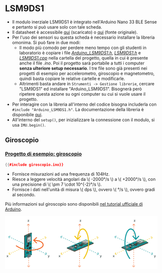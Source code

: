 # LSM9DS1

- Il modulo inerziale LSM9DS1 è integrato nell'Arduino Nano 33 BLE Sense e pertanto si può usare solo con tale scheda.
- Il datasheet è accessibile [qui](./LSM9DS1.pdf) (scaricato) o [qui](https://cdn.sparkfun.com/assets/learn_tutorials/3/7/3/LSM9DS1_Datasheet.pdf) (fonte originale).
- Per l'uso dei sensori su questa scheda è necessario installare la libreria omonima. Si può fare in due modi:
  - Il modo più comodo per perdere meno tempo con gli studenti in laboratorio è copiare i file [*Arduino_LSM9DS1.h*](./Arduino_LSM9DS1.h), [*LSM9DS1.h*](./LSM9DS1.h) e [*LSM9DS1.cpp*](./LSM9DS1.cpp) nella cartella del progetto, quella in cui è presente anche il file *.ino*. Poi il progetto sarà portabile a tutti i computer **senza ulteriore setup necessario**. I tre file sono già presenti nei progetti di esempio per accelerometro, giroscopio e magnetometro, quindi basta copiare le relative cartelle e modificarle.
  - Altrimenti basta andare in `Strumenti -> Gestione librerie`, cercare "LSM9DS1" ed installare "Arduino_LSM9DS1". Bisognerà però ripetere questa azione su ogni computer su cui si vuole usare il progetto.
- Per interagire con la libreria all'interno del codice bisogna includerla con `#include "Arduino_LSM9DS1.h"`. La documentazione della libreria è disponibile [qui](https://www.arduino.cc/reference/en/libraries/arduino_lsm9ds1/).
- All'interno del `setup()`, per inizializzare la connessione con il modulo, si usa `IMU.begin()`.


## Giroscopio

### [Progetto di esempio: giroscopio](./giroscopio.ino)
```C++
{{#include giroscopio.ino}}
```
- Fornisce misurazioni ad una frequenza di 104Hz.
- Riesce a leggere velocità angolari da \\( -2000°/s \\) a \\( +2000°/s \\), con una precisione di \\( \pm 7 \cdot 10^{-2}°/s \\).
- Fornisce i dati nell'unità di misura \\( dps \\), ovvero \\( °/s \\), ovvero gradi al secondo.

Più informazioni sul giroscopio sono disponibili [nel tutorial ufficiale di Arduino](https://docs.arduino.cc/tutorials/nano-33-ble-sense/imu-gyroscope).

![Orientazione](./nano33BS_03_gyroscope.png)
